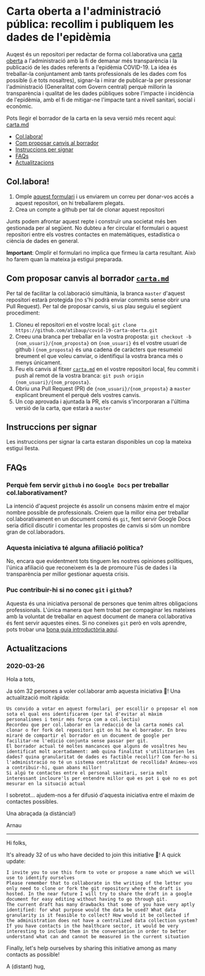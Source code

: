 # Carta oberta a l'administració pública: recollim i publiquem les dades de l'epidèmia

Auqest és un repositori per redactar de forma col.laborativa una [carta oberta](carta.md) a l'administració amb la fi de demanar més transparència i la publicació de les dades referents a l'epidèmia COVID-19. La idea és treballar-la conjuntament amb tants professionals de les dades com fos possible (i.e tots nosaltres), signar-la i mirar de publicar-la per pressionar l'administració (Generalitat com Govern central) perquè millorin la transparència i qualitat de les dades públiques sobre l'impacte i incidència de l'epidèmia, amb el fi de mitigar-ne l'impacte tant a nivell sanitari, social i econòmic. 

Pots llegir el borrador de la carta en la seva versió més recent aquí: [carta.md](carta.md)

* [Col.labora!](#col.labora!)
* [Com proposar canvis al borrador](#com-proposar-canvis-al-borrador)
* [Instruccions per signar](#instruccions-per-signar)
* [FAQs](#faqs)
* [Actualitzacions](#actualitzacions)


## Col.labora!

1. Omple [aquest formulari](https://forms.gle/Xm9zSquYsprzGYrX7) i us enviarem un correu per donar-vos accés a aquest repositori, on hi treballarem plegats.
2. Crea un compte a github per tal de clonar aquest repositori

Junts podem afrontar aquest repte i construïr una societat més ben gestionada per al següent. No dubteu a fer circular el formulari o aquest repositori entre els vostres contactes en matemàtiques, estadística o ciència de dades en general.

**Important**: Omplir el formulari no implica que firmeu la carta resultant. Això ho farem quan la mateixa ja estigui preparada.

## Com proposar canvis al borrador [`carta.md`](carta.md)

Per tal de facilitar la col.laboració simultània, la branca `master` d'aquest repositori estarà protegida (no s'hi podrà enviar commits sense obrir una Pull Request). Per tal de proposar canvis, si us plau seguiu el següent procediment:

1. Cloneu el repositori en el vostre local: `git clone https://github.com/atibaup/covid-19-carta-oberta.git`
2. Creeu una branca per treballar en la vostra proposta: `git checkout -b {nom_usuari}/{nom_proposta}` on `{nom_usuari}` és el vostre usuari de github i `{nom_proposta}` és una cadena de caràcters que resumeixi breument el que voleu canviar, o identifiqui la vostra branca més o menys únicament.
3. Feu els canvis al fitxer [`carta.md`](carta.md) en el vostre repositori local, feu commit i push al remot de la vostra branca: `git push origin {nom_usuari}/{nom_proposta}`.
4. Obriu una Pull Request (PR) de `{nom_usuari}/{nom_proposta}` a `master` explicant breument el perquè dels vostres canvis.
5. Un cop aprovada i ajuntada la PR, els canvis s'incorporaran a l'última versió de la carta, que estarà a `master`

## Instruccions per signar

Les instruccions per signar la carta estaran disponibles un cop la mateixa estigui llesta.

## FAQs

### Perquè fem servir `github` i no `Google Docs` per treballar col.laborativament?

La intenció d'aquest projecte és assolir un consens màxim entre el major nombre possible de professionals. Creiem que la millor eina per treballar col.laborativament en un document comú és `git`, fent servir Google Docs seria difícil discutir i comentar les propostes de canvis si sóm un nombre gran de col.laboradors.

### Aquesta iniciativa té alguna afiliació política?

No, encara que evidentment tots tinguem les nostres opiniones polítiques, l'única afiliació que reconeixem és la de promoure l'ús de dades i la transparència per millor gestionar aquesta crisis.

### Puc contribuir-hi si no conec `git` i `github`?

Aquesta és una iniciativa personal de persones que tenim altres obligacions professionals. L'única manera que hem trobat per compaginar les mateixes amb la voluntat de treballar en aquest document de manera col.laborativa és fent servir aquestes eines. Si no coneixes `git` però en vols aprendre, pots trobar una [bona guia introductòria aquí](http://swcarpentry.github.io/git-novice/).

## Actualitzacions

### 2020-03-26

Hola a tots,

Ja sóm 32 persones a voler col.laborar amb aquesta iniciativa 🚀! Una actualització molt ràpida:

    Us convido a votar en aquest formulari  per escollir o proposar el nom sota el qual ens identificarem (per tal d'evitar al màxim personalismes i tenir més força com a col.lectiu)
    Recordeu que per col.laborar en la redacció de la carta només cal clonar o fer fork del repositori git on hi ha el borrador. En breu miraré de compartir el borrador en un document de google per facilitar-ne l'edició conjunta sense passar per git.
    El borrador actual té moltes mancances que alguns de vosaltres heu identificat molt acertadament: amb quina finalitat s'utilitzarien les dades? quina granularitat de dades es factible recollir? Com fer-ho si l'administració no té un sistema centralitzat de recollida? Animeu-vos a contribuir-hi, quan abans millor!
    Si algú te contactes entre el personal sanitari, seria molt interessant incloure'ls per entendre millor què es pot i què no es pot mesurar en la situació actual

I sobretot... ajudem-nos a fer difusió d'aquesta iniciativa entre el màxim de contactes possibles.

Una abraçada (a distància!)

Arnau

---------

Hi folks,

It's already 32 of us who have decided to join this initiative 🚀! A quick update:

    I invite you to use this form to vote or propose a name which we will use to identify ourselves
    Please remember that to collaborate in the writing of the letter you only need to clone or fork the git repository where the draft is hosted. In the near future I will try to share the draft in a google document for easy editing without having to go through git.
    The current draft has many drawbacks that some of you have very aptly identified: for what purpose would the data be used? What data granularity is it feasible to collect? How would it be collected if the administration does not have a centralized data collection system?
    If you have contacts in the healthcare sector, it would be very interesting to include them in the conversation in order to better understand what can and cannot be measured in the current situation

Finally, let's help ourselves by sharing this initiative among as many contacts as possible!

A (distant) hug,

